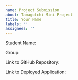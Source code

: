 ```yaml
---
name: Project Submission
about: Tamagotchi Mini Project
title: Your Name
labels: ''
assignees: ''
---
```

Student Name:

Group:

Link to GitHub Repository:

Link to Deployed Application:
